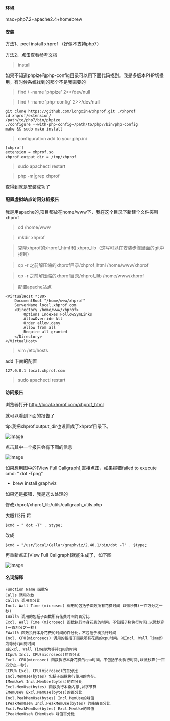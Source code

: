 #### 环境
mac+php7.2+apache2.4+homebrew

#### 安装
方法1、pecl install xhprof （好像不支持php7）

方法2、点击查看[参考文档](https://github.com/longxinH/xhprof.git)

>install

如果不知道phpize和php-config目录可以用下面代码找到。我是多版本PHP切换用，有时候系统找到的那个不是我需要的

>find / -name 'phpize' 2>>/dev/null

>find / -name 'php-config' 2>>/dev/null

```
git clone https://github.com/longxinH/xhprof.git ./xhprof
cd xhprof/extension/
/path/to/php7/bin/phpize
./configure --with-php-config=/path/to/php7/bin/php-config
make && sudo make install
```

>configuration add to your php.ini
```
[xhprof]
extension = xhprof.so
xhprof.output_dir = /tmp/xhprof
```

>sudo apachectl restart

>php -m|grep xhprof

查得到就是安装成功了

#### 配置虚拟站点访问分析报告

我是用apache的,项目都放在home/www下，我在这个目录下新建个文件夹叫xhprof

>cd /home/www

>mkdir xhprof

>克隆xhprof的xhprof_html 和 xhpro_lib（这写可以在安装步骤里面的git中找到）

>cp -r 之前解压缩的xhprof目录/xhprof_html /home/www/xhprof

>cp -r 之前解压缩的xhprof目录/xhprof_lib /home/www/xhprof

>配置apache站点

```
<VirtualHost *:80>
    DocumentRoot "/home/www/xhprof"
    ServerName local.xhprof.com
    <Directory /home/www/xhprof>
        Options Indexes FollowSymLinks
        AllowOverride All
        Order allow,deny
        Allow from all
        Require all granted
    </Directory>
</VirtualHost>

```

>vim /etc/hosts

add 下面的配置
```
127.0.0.1 local.xhprof.com
```

>sudo apachectl restart


#### 访问报告

浏览器打开 http://local.xhprof.com/xhprof_html

就可以看到下面的报告了

tip:我把xhprof.output_dir也设置成了xhprof目录下。

![image](https://gitee.com/hxc8/images8/raw/master/img/202407191105847.jpg)


点击其中一个报告会有下图的信息

![image](https://gitee.com/hxc8/images8/raw/master/img/202407191105122.jpg)

如果想用图中的[View Full Callgraph],直接点击，如果报错failed to execute cmd: ” dot -Tpng”

- brew install graphviz

如果还是报错，我是这么处理的

修改xhprof/xhprof_lib/utils/callgraph_utils.php

大概113行 将
```
$cmd = " dot -T" . $type;
```
改成
```
$cmd = "/usr/local/Cellar/graphviz/2.40.1/bin/dot -T" . $type;
```

再重新点击[View Full Callgraph]就能生成了，如下图

![image](https://gitee.com/hxc8/images8/raw/master/img/202407191105949.jpg)


#### 名词解释

```
Function Name 函数名
Calls 调用次数
Calls% 调用百分比
Incl. Wall Time (microsec) 调用的包括子函数所有花费时间 以微秒算(一百万分之一秒)
IWall% 调用的包括子函数所有花费时间的百分比
Excl. Wall Time (microsec) 函数执行本身花费的时间，不包括子树执行时间,以微秒算(一百万分之一秒)
EWall% 函数执行本身花费的时间的百分比，不包括子树执行时间
Incl. CPU(microsecs) 调用的包括子函数所有花费的cpu时间。减Incl. Wall Time即为等待cpu的时间
减Excl. Wall Time即为等待cpu的时间
ICpu% Incl. CPU(microsecs)的百分比
Excl. CPU(microsec) 函数执行本身花费的cpu时间，不包括子树执行时间,以微秒算(一百万分之一秒)。
ECPU% Excl. CPU(microsec)的百分比
Incl.MemUse(bytes) 包括子函数执行使用的内存。
IMemUse% Incl.MemUse(bytes)的百分比
Excl.MemUse(bytes) 函数执行本身内存,以字节算
EMemUse% Excl.MemUse(bytes)的百分比
Incl.PeakMemUse(bytes) Incl.MemUse的峰值
IPeakMemUse% Incl.PeakMemUse(bytes) 的峰值百分比
Excl.PeakMemUse(bytes) Excl.MemUse的峰值
EPeakMemUse% EMemUse% 峰值百分比
```